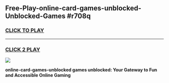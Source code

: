 
## Free-Play-online-card-games-unblocked-Unblocked-Games #r708q
<h3>
<a href="https://news.freeplayer.one?title=online-card-games-unblocked&ref=8M">CLICK TO PLAY</a></h3>
<hr>

<h3>
<a href="https://news.freeplayer.one?title=online-card-games-unblocked&ref=8M">CLICK 2 PLAY</a>
  
</h3>

<a href="https://news.freeplayer.one?title=online-card-games-unblocked&ref=8M"><img src="https://clearcache.store/games.png"></a>


**online-card-games-unblocked games unblocked: Your Gateway to Fun and Accessible Online Gaming**

